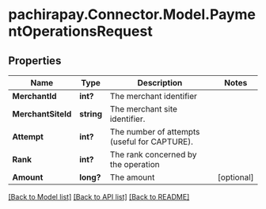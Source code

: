 
# pachirapay.Connector.Model.PaymentOperationsRequest

## Properties

Name | Type | Description | Notes
------------ | ------------- | ------------- | -------------
**MerchantId** | **int?** | The merchant identifier | 
**MerchantSiteId** | **string** | The merchant site identifier. | 
**Attempt** | **int?** | The number of attempts (useful for CAPTURE). | 
**Rank** | **int?** | The rank concerned by the operation | 
**Amount** | **long?** | The amount | [optional] 

[[Back to Model list]](../README.md#documentation-for-models)
[[Back to API list]](../README.md#documentation-for-api-endpoints)
[[Back to README]](../README.md)

